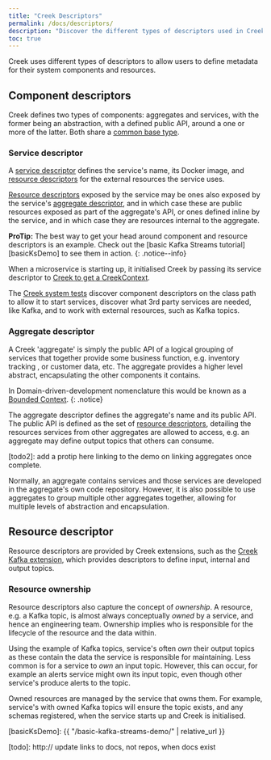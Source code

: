 ```yaml
---
title: "Creek Descriptors"
permalink: /docs/descriptors/
description: "Discover the different types of descriptors used in Creek."
toc: true
---
```


Creek uses different types of descriptors to allow users to define metadata for their system components and resources.

## Component descriptors

Creek defines two types of components: aggregates and services, with the former being an abstraction, with a defined
public API, around a one or more of the latter. Both share a [common base type][componentDescriptor].

### Service descriptor

A [service descriptor][serviceDescriptor] defines the service's name, its Docker image, and [resource descriptors](#resource-descriptor)
for the external resources the service uses.

[Resource descriptors](#resource-descriptor) exposed by the service may be ones also exposed by the service's [aggregate 
descriptor](#aggregate-descriptor), and in which case these are public resources exposed as part of the aggregate's API, 
or ones defined inline by the service, and in which case they are resources internal to the aggregate.

**ProTip:** The best way to get your head around component and resource descriptors is an example.
Check out the [basic Kafka Streams tutorial][basicKsDemo] to see them in action.
{: .notice--info}

When a microservice is starting up, it initialised Creek by passing its service descriptor to [Creek to get a CreekContext][creekServiceEntryPoint].

The [Creek system tests][systemTest] discover component descriptors on the class path to allow it to start services, 
discover what 3rd party services are needed, like Kafka, and to work with external resources, such as Kafka topics.

### Aggregate descriptor

A Creek 'aggregate' is simply the public API of a logical grouping of services that together provide some business function, 
e.g. inventory tracking , or customer data, etc. The aggregate provides a higher level abstract, encapsulating the other
components it contains.

In Domain-driven-development nomenclature this would be known as a [Bounded Context][bcDDD].
{: .notice}

The aggregate descriptor defines the aggregate's name and its public API. The public API is defined as the set of
[resource descriptors](#resource-descriptor), detailing the resources services from other aggregates are allowed
to access, e.g. an aggregate may define output topics that others can consume.

[todo2]: add a protip here linking to the demo on linking aggregates once complete.

Normally, an aggregate contains services and those services are developed in the aggregate's own code repository.
However, it is also possible to use aggregates to group multiple other aggregates together, allowing for multiple
levels of abstraction and encapsulation.

## Resource descriptor

Resource descriptors are provided by Creek extensions, such as the [Creek Kafka extension][creekKafka],
which provides descriptors to define input, internal and output topics.

### Resource ownership

Resource descriptors also capture the concept of _ownership_. A resource, e.g. a Kafka topic, is almost always
conceptually _owned_ by a service, and hence an engineering team. 
Ownership implies who is responsible for the lifecycle of the resource and the data within.

Using the example of Kafka topics, service's often _own_ their output topics as these contain the data the
service is responsible for maintaining. Less common is for a service to _own_ an input topic. However, this
can occur, for example an alerts service might own its input topic, even though other service's produce alerts
to the topic.

Owned resources are managed by the service that owns them. For example, service's with owned Kafka topics will
ensure the topic exists, and any schemas registered, when the service starts up and Creek is initialised.

[componentDescriptor]: https://github.com/creek-service/creek-platform/blob/main/metadata/src/main/java/org/creekservice/api/platform/metadata/ComponentDescriptor.java
[serviceDescriptor]: https://github.com/creek-service/creek-platform/blob/main/metadata/src/main/java/org/creekservice/api/platform/metadata/ServiceDescriptor.java
[aggDescriptor]: https://github.com/creek-service/creek-platform/blob/main/metadata/src/main/java/org/creekservice/api/platform/metadata/AggregateDescriptor.java
[creekServiceEntryPoint]: https://github.com/creek-service/creek-service/blob/main/context/src/main/java/org/creekservice/api/service/context/CreekServices.java
[creekKafka]: https://github.com/creek-service/creek-kafka
[systemTest]: https://github.com/creek-service/creek-system-test
[bcDDD]: https://martinfowler.com/bliki/BoundedContext.html
[basicKsDemo]: {{ "/basic-kafka-streams-demo/" | relative_url }}

[todo]: http:// update links to docs, not repos, when docs exist
